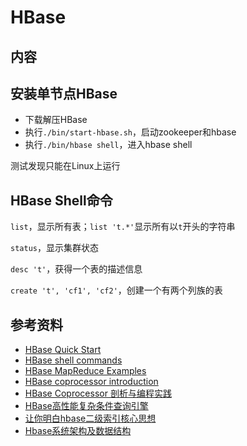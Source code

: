 # HBase

## 内容

## 安装单节点HBase

- 下载解压HBase
- 执行`./bin/start-hbase.sh`，启动zookeeper和hbase
- 执行`./bin/hbase shell`，进入hbase shell

测试发现只能在Linux上运行

## HBase Shell命令

`list`，显示所有表；`list 't.*'`显示所有以`t`开头的字符串

`status`，显示集群状态

`desc 't'`，获得一个表的描述信息

`create 't', 'cf1', 'cf2'`，创建一个有两个列族的表



## 参考资料

- [HBase Quick Start](http://hbase.apache.org/0.94/book/quickstart.html) 
- [HBase shell commands](https://learnhbase.wordpress.com/2013/03/02/hbase-shell-commands/)
- [HBase MapReduce Examples](http://hbase.apache.org/0.94/book/mapreduce.example.html)
- [HBase coprocessor introduction](https://blogs.apache.org/hbase/entry/coprocessor_introduction)
- [HBase Coprocessor 剖析与编程实践](http://www.cnblogs.com/ventlam/archive/2012/10/30/2747024.html)
- [HBase高性能复杂条件查询引擎](http://www.infoq.com/cn/articles/hbase-second-index-engine)
- [让你明白hbase二级索引核心思想](http://www.aboutyun.com/thread-8819-1-1.html)
- [Hbase系统架构及数据结构](http://www.uml.org.cn/zjjs/201211132.asp)